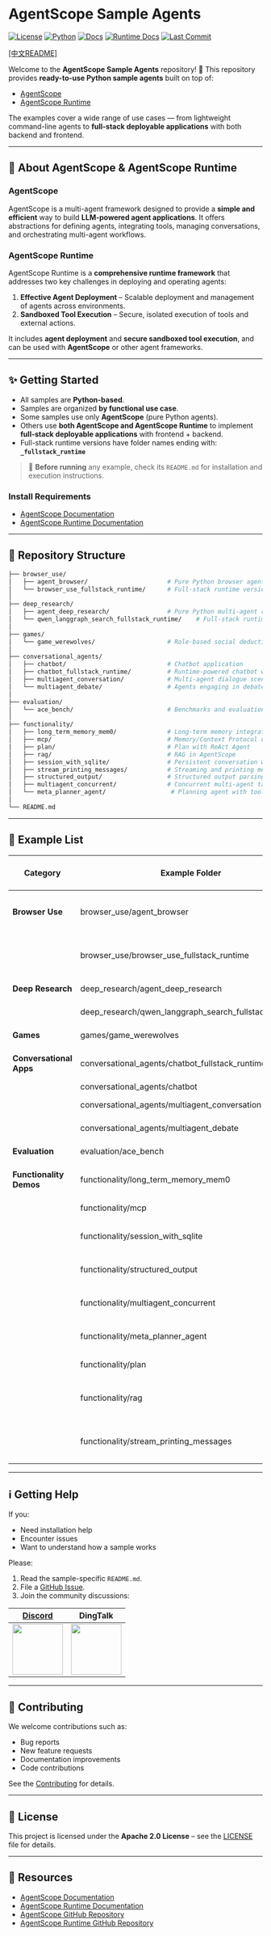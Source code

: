 # AgentScope Sample Agents

[![License](https://img.shields.io/badge/license-Apache%202.0-blue.svg)](https://github.com/agentscope-ai/agentscope-samples/blob/main/LICENSE)
[![Python](https://img.shields.io/badge/python-%3E%3D3.10-blue)](https://www.python.org/)
[![Docs](https://img.shields.io/badge/docs-AgentScope-blue)](https://doc.agentscope.io/)
[![Runtime Docs](https://img.shields.io/badge/docs-AgentScope%20Runtime-red)](https://runtime.agentscope.io/)
[![Last Commit](https://img.shields.io/github/last-commit/agentscope-ai/agentscope-samples)](https://github.com/agentscope-ai/agentscope-samples)

[[中文README]](README_zh.md)

Welcome to the **AgentScope Sample Agents** repository! 🎯
This repository provides **ready-to-use Python sample agents** built on top of:

- [AgentScope](https://github.com/agentscope-ai/agentscope)
- [AgentScope Runtime](https://github.com/agentscope-ai/agentscope-runtime)

The examples cover a wide range of use cases — from lightweight command-line agents to **full-stack deployable applications** with both backend and frontend.

------

## 📖 About AgentScope & AgentScope Runtime

### **AgentScope**

AgentScope is a multi-agent framework designed to provide a **simple and efficient** way to build **LLM-powered agent applications**. It offers abstractions for defining agents, integrating tools, managing conversations, and orchestrating multi-agent workflows.

### **AgentScope Runtime**

AgentScope Runtime is a **comprehensive runtime framework** that addresses two key challenges in deploying and operating agents:

1. **Effective Agent Deployment** – Scalable deployment and management of agents across environments.
2. **Sandboxed Tool Execution** – Secure, isolated execution of tools and external actions.

It includes **agent deployment** and **secure sandboxed tool execution**, and can be used with **AgentScope** or other agent frameworks.

------

## ✨ Getting Started

- All samples are **Python-based**.
- Samples are organized **by functional use case**.
- Some samples use only **AgentScope** (pure Python agents).
- Others use **both AgentScope and AgentScope Runtime** to implement **full-stack deployable applications** with frontend + backend.
- Full-stack runtime versions have folder names ending with:
  **`_fullstack_runtime`**

> 📌 **Before running** any example, check its `README.md` for installation and execution instructions.

### Install Requirements

- [AgentScope Documentation](https://doc.agentscope.io/)
- [AgentScope Runtime Documentation](https://runtime.agentscope.io/)

------

## 🌳 Repository Structure

```bash
├── browser_use/
│   ├── agent_browser/                      # Pure Python browser agent
│   └── browser_use_fullstack_runtime/      # Full-stack runtime version with frontend/backend
│
├── deep_research/
│   ├── agent_deep_research/                # Pure Python multi-agent research
│   └── qwen_langgraph_search_fullstack_runtime/    # Full-stack runtime-enabled research app
│
├── games/
│   └── game_werewolves/                    # Role-based social deduction game
│
├── conversational_agents/
│   ├── chatbot/                            # Chatbot application
│   ├── chatbot_fullstack_runtime/          # Runtime-powered chatbot with UI
│   ├── multiagent_conversation/            # Multi-agent dialogue scenario
│   └── multiagent_debate/                  # Agents engaging in debates
│
├── evaluation/
│   └── ace_bench/                          # Benchmarks and evaluation tools
│
├── functionality/
│   ├── long_term_memory_mem0/              # Long-term memory integration
│   ├── mcp/                                # Memory/Context Protocol demo
│   ├── plan/                               # Plan with ReAct Agent
│   ├── rag/                                # RAG in AgentScope
│   ├── session_with_sqlite/                # Persistent conversation with SQLite
│   ├── stream_printing_messages/           # Streaming and printing messages
│   ├── structured_output/                  # Structured output parsing and validation
│   ├── multiagent_concurrent/              # Concurrent multi-agent task execution
│   └── meta_planner_agent/                  # Planning agent with tool orchestration
│
└── README.md
```

------

## 📌 Example List

| Category                | Example Folder                                        | Uses AgentScope | Use AgentScope Runtime | Description                                      |
| ----------------------- |-------------------------------------------------------| --------------- | ------------ |--------------------------------------------------|
| **Browser Use**         | browser_use/agent_browser                             | ✅               | ❌            | Command-line browser automation using AgentScope |
|                         | browser_use/browser_use_fullstack_runtime             | ✅               | ✅            | Full-stack browser automation with UI & sandbox  |
| **Deep Research**       | deep_research/agent_deep_research                     | ✅               | ❌            | Multi-agent research pipeline                    |
|                         | deep_research/qwen_langgraph_search_fullstack_runtime | ❌               | ✅            | Full-stack deep research app                     |
| **Games**               | games/game_werewolves                                 | ✅               | ❌            | Multi-agent roleplay game                        |
| **Conversational Apps** | conversational_agents/chatbot_fullstack_runtime       | ✅               | ✅            | Chatbot application with frontend/backend        |
|                         | conversational_agents/chatbot                         | ✅               | ❌            |                                                  |
|                         | conversational_agents/multiagent_conversation         | ✅               | ❌            | Multi-agent dialogue scenario                    |
|                         | conversational_agents/multiagent_debate               | ✅               | ❌            | Agents engaging in debates                       |
| **Evaluation**          | evaluation/ace_bench                                  | ✅               | ❌            | Benchmarks with ACE Bench                        |
| **Functionality Demos** | functionality/long_term_memory_mem0                   | ✅               | ❌            | Long-term memory with mem0 support               |
|                         | functionality/mcp                                     | ✅               | ❌            | Memory/Context Protocol demo                     |
|                         | functionality/session_with_sqlite                     | ✅               | ❌            | Persistent context with SQLite                   |
|                         | functionality/structured_output                       | ✅               | ❌            | Structured data extraction and validation        |
|                         | functionality/multiagent_concurrent                   | ✅               | ❌            | Concurrent task execution by multiple agents     |
|                         | functionality/meta_planner_agent                      | ✅               | ❌            | Planning agent with tool orchestration           |
|                         | functionality/plan                                    | ✅               | ❌            | Task planning with ReAct agent                   |
|                         | functionality/rag                                     | ✅               | ❌            | Retrieval-Augmented Generation (RAG) integration |
|                         | functionality/stream_printing_messages                | ✅               | ❌            | Real-time message streaming and printing         |

------

## ℹ️ Getting Help

If you:

- Need installation help
- Encounter issues
- Want to understand how a sample works

Please:

1. Read the sample-specific `README.md`.
2. File a [GitHub Issue](https://github.com/agentscope-ai/agentscope-samples/issues).
3. Join the community discussions:

| [Discord](https://discord.gg/eYMpfnkG8h)                                                                                         | DingTalk                                                                                                                          |
|----------------------------------------------------------------------------------------------------------------------------------|-----------------------------------------------------------------------------------------------------------------------------------|
| <img src="https://gw.alicdn.com/imgextra/i1/O1CN01hhD1mu1Dd3BWVUvxN_!!6000000000238-2-tps-400-400.png" width="100" height="100"> | <img src="https://img.alicdn.com/imgextra/i1/O1CN01LxzZha1thpIN2cc2E_!!6000000005934-2-tps-497-477.png" width="100" height="100"> |

------

## 🤝 Contributing

We welcome contributions such as:

- Bug reports
- New feature requests
- Documentation improvements
- Code contributions

See the [Contributing](https://github.com/agentscope-ai/agentscope-samples/blob/main/CONTRIBUTING.md) for details.

------

## 📄 License

This project is licensed under the **Apache 2.0 License** – see the [LICENSE](https://github.com/agentscope-ai/agentscope-samples/blob/main/LICENSE) file for details.


------

## 🔗 Resources

- [AgentScope Documentation](https://doc.agentscope.io/)
- [AgentScope Runtime Documentation](https://runtime.agentscope.io/)
- [AgentScope GitHub Repository](https://github.com/agentscope-ai/agentscope)
- [AgentScope Runtime GitHub Repository](https://github.com/agentscope-ai/agentscope-runtime)